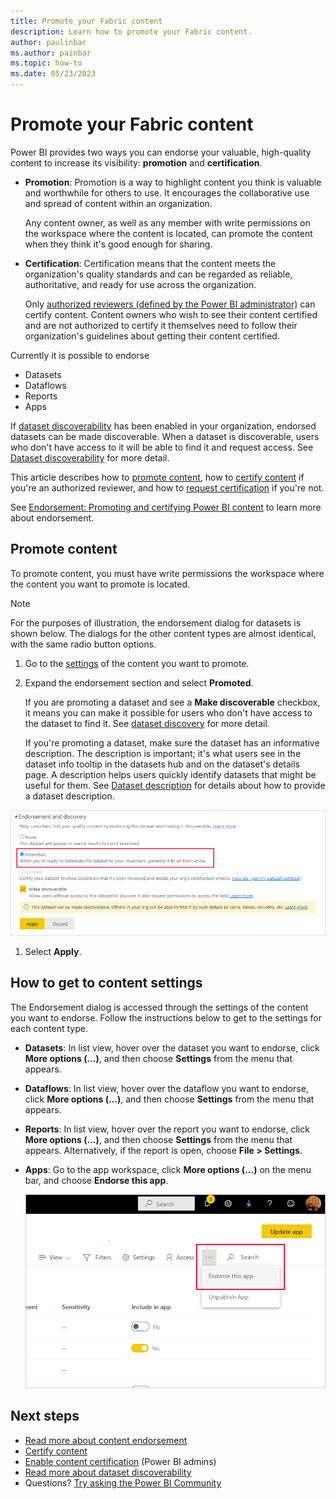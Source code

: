 ```yaml
---
title: Promote your Fabric content
description: Learn how to promote your Fabric content.
author: paulinbar
ms.author: painbar
ms.topic: how-to
ms.date: 05/23/2023
---
```


# Promote your Fabric content

Power BI provides two ways you can endorse your valuable, high-quality content to increase its visibility: **promotion** and **certification**.

* **Promotion**: Promotion is a way to highlight content you think is valuable and worthwhile for others to use. It encourages the collaborative use and spread of content within an organization.

    Any content owner, as well as any member with write permissions on the workspace where the content is located, can promote the content when they think it's good enough for sharing.

* **Certification**: Certification means that the content meets the organization's quality standards and can be regarded as reliable, authoritative, and ready for use across the organization.

    Only [authorized reviewers (defined by the Power BI administrator)](endorsement-setup.md) can certify content. Content owners who wish to see their content certified and are not authorized to certify it themselves need to follow their organization's guidelines about getting their content certified.

Currently it is possible to endorse
* Datasets
* Dataflows
* Reports
* Apps

If [dataset discoverability](/power-bi/collaborate-share/service-discovery) has been enabled in your organization, endorsed datasets can be made discoverable. When a dataset is discoverable, users who don't have access to it will be able to find it and request access. See [Dataset discoverability](/power-bi/collaborate-share/service-discovery) for more detail.

This article describes how to [promote content](#promote-content), how to [certify content](endorsement-certify.md#certify-content) if you're an authorized reviewer, and how to [request certification](endorsement-certify.md#request-content-certification) if you're not.

See [Endorsement: Promoting and certifying Power BI content](endorsement-overview.md) to learn more about endorsement.

## Promote content

To promote content, you must have write permissions the workspace where the content you want to promote is located.

>[!NOTE]
>For the purposes of illustration, the endorsement dialog for datasets is shown below. The dialogs for the other content types are almost identical, with the same radio button options. 

1. Go to the [settings](#how-to-get-to-content-settings) of the content you want to promote.

1. Expand the endorsement section and select **Promoted**.

    If you are promoting a dataset and see a **Make discoverable** checkbox, it means you can make it possible for users who don't have access to the dataset to find it. See [dataset discovery](/power-bi/collaborate-share/service-discovery) for more detail.

    If you're promoting a dataset, make sure the dataset has an informative description. The description is important; it's what users see in the dataset info tooltip in the datasets hub and on the dataset's details page. A description helps users quickly identify datasets that might be useful for them. See [Dataset description](/power-bi/connect-data/service-dataset-description) for details about how to provide a dataset description.

  [  ![Screenshot showing how to select Promoted and Apply.](media/endorsement-promote/power-bi-promote-content.png)](media/endorsement-promote/power-bi-promote-content.png#lightbox)

1. Select **Apply**.

## How to get to content settings

The Endorsement dialog is accessed through the settings of the content you want to endorse. Follow the instructions below to get to the settings for each content type.

* **Datasets**: In list view, hover over the dataset you want to endorse, click **More options (...)**, and then choose **Settings** from the menu that appears.
* **Dataflows**: In list view, hover over the dataflow you want to endorse, click **More options (...)**, and then choose **Settings** from the menu that appears.

* **Reports**: In list view, hover over the report you want to endorse, click **More options (...)**, and then choose **Settings** from the menu that appears. Alternatively, if the report is open, choose **File > Settings**.

* **Apps**: Go to the app workspace, click **More options (...)** on the menu bar, and choose **Endorse this app**.

   [ ![Screenshot of link to app settings.](media/endorsement-promote/power-bi-app-settings.png)](media/endorsement-promote/power-bi-app-settings.png#lightbox)

## Next steps

* [Read more about content endorsement](endorsement-overview.md)
* [Certify content](endorsement-certify.md)
* [Enable content certification](endorsement-setup.md) (Power BI admins)
* [Read more about dataset discoverability](/power-bi/collaborate-share/service-discovery)
* Questions? [Try asking the Power BI Community](https://community.powerbi.com/)